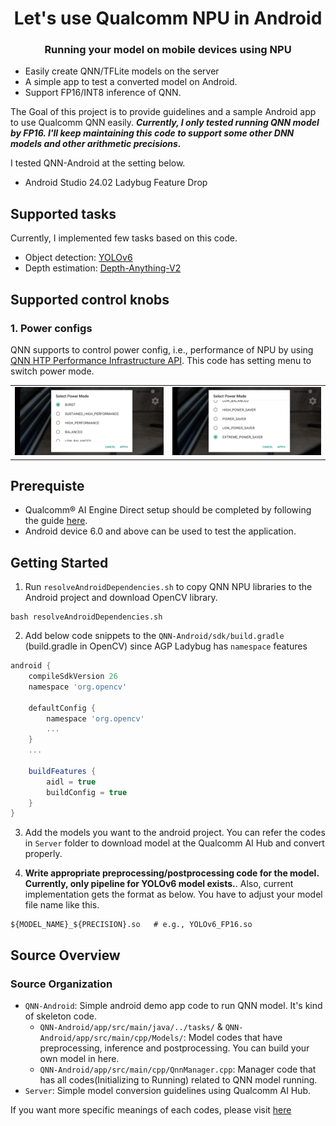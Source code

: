 <h1 align='center'> Let's use Qualcomm NPU in Android </h1>

<h3 align='center'> Running your model on mobile devices using NPU </h3>

- Easily create QNN/TFLite models on the server
- A simple app to test a converted model on Android.
- Support FP16/INT8 inference of QNN.

The Goal of this project is to provide guidelines and a sample Android app to use Qualcomm QNN easily. ***Currently, I only tested running QNN model by FP16. I'll keep maintaining this code to support some other DNN models and other arithmetic precisions.***

I tested QNN-Android at the setting below.  
- Android Studio 24.02 Ladybug Feature Drop

## Supported tasks
Currently, I implemented few tasks based on this code.
- Object detection: [YOLOv6](https://github.com/meituan/YOLOv6)
- Depth estimation: [Depth-Anything-V2](https://github.com/DepthAnything/Depth-Anything-V2)

## Supported control knobs
### 1. Power configs
QNN supports to control power config, i.e., performance of NPU by using [QNN HTP Performance Infrastructure API](https://docs.qualcomm.com/bundle/publicresource/topics/80-63442-50/htp_backend.html#qnn-htp-performance-infrastructure-api). This code has setting menu to switch power mode.

<table>
  <tr>
    <td><img src="./res/power_mode_1.png" alt="power_mode_1"></td>
    <td><img src="./res/power_mode_2.png" alt="power_mode_2"></td>
  </tr>
</table>

## Prerequiste
- Qualcomm® AI Engine Direct setup should be completed by following the guide [here](https://docs.qualcomm.com/bundle/publicresource/topics/80-63442-50/setup.html).
- Android device 6.0 and above can be used to test the application.

## Getting Started
1. Run `resolveAndroidDependencies.sh` to copy QNN NPU libraries to the Android project and download OpenCV library.
```
bash resolveAndroidDependencies.sh
```

2. Add below code snippets to the `QNN-Android/sdk/build.gradle` (build.gradle in OpenCV) since AGP Ladybug has `namespace` features
```gradle
android {
    compileSdkVersion 26
    namespace 'org.opencv'

    defaultConfig {
        namespace 'org.opencv'
        ...
    }
    ...

    buildFeatures {
        aidl = true
        buildConfig = true
    }
}
```

3. Add the models you want to the android project. You can refer the codes in `Server` folder to download model at the Qualcomm AI Hub and convert properly.

4. **Write appropriate preprocessing/postprocessing code for the model. Currently, only pipeline for YOLOv6 model exists.**. Also, current implementation gets the format as below. You have to adjust your model file name like this.
```
${MODEL_NAME}_${PRECISION}.so   # e.g., YOLOv6_FP16.so
```



## Source Overview
### Source Organization
- `QNN-Android`: Simple android demo app code to run QNN model. It's kind of skeleton code.
    - `QNN-Android/app/src/main/java/../tasks/` & `QNN-Android/app/src/main/cpp/Models/`: Model codes that have preprocessing, inference and postprocessing. You can build your own model in here.
    - `QNN-Android/app/src/main/cpp/QnnManager.cpp`: Manager code that has all codes(Initializing to Running) related to QNN model running.
- `Server`: Simple model conversion guidelines using Qualcomm AI Hub.

If you want more specific meanings of each codes, please visit [here](https://docs.qualcomm.com/bundle/publicresource/topics/80-63442-50/sample_app.html?vproduct=1601111740013072&version=1.1&facet=Qualcomm%20AI%20Engine%20Direct%20SDK)
